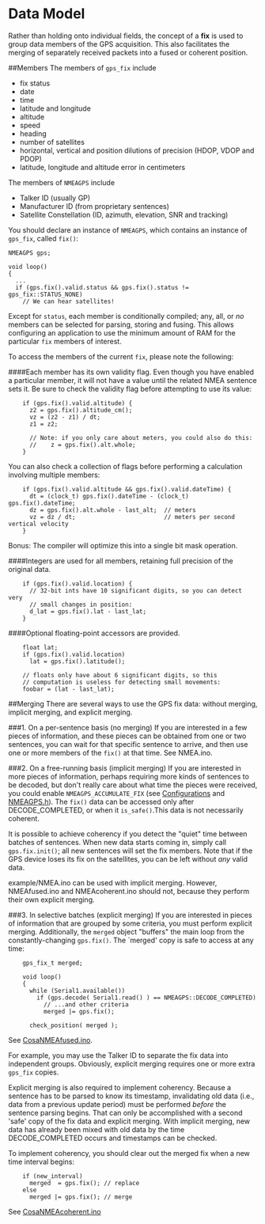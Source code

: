 Data Model
==========
Rather than holding onto individual fields, the concept of a **fix** is used to group data members of the GPS acquisition.
This also facilitates the merging of separately received packets into a fused or coherent position.

##Members
The members of `gps_fix` include 

* fix status
* date
* time
* latitude and longitude
* altitude
* speed
* heading
* number of satellites
* horizontal, vertical and position dilutions of precision (HDOP, VDOP and PDOP)
* latitude, longitude and altitude error in centimeters

The members of `NMEAGPS` include
* Talker ID (usually GP)
* Manufacturer ID (from proprietary sentences)
* Satellite Constellation (ID, azimuth, elevation, SNR and tracking)

You should declare an instance of `NMEAGPS`, which contains an instance of `gps_fix`, called `fix()`:

```
NMEAGPS gps;

void loop()
{
  ...
  if (gps.fix().valid.status && gps.fix().status != gps_fix::STATUS_NONE)
    // We can hear satellites!
```

Except for `status`, each member is conditionally compiled; any, all, or *no* members can be selected for parsing, storing and fusing.  This allows configuring an application to use the minimum amount of RAM for the particular `fix` members of interest.

To access the members of the current `fix`, please note the following:

####Each member has its own validity flag.
Even though you have enabled a particular member, it will not have a value until the related NMEA sentence sets it.  Be sure to check the validity flag before attempting to use its value:
```
    if (gps.fix().valid.altitude) {
      z2 = gps.fix().altitude_cm();
      vz = (z2 - z1) / dt;
      z1 = z2;

      // Note: if you only care about meters, you could also do this:
      //    z = gps.fix().alt.whole;
    }
```
You can also check a collection of flags before performing a calculation involving 
multiple members:
```
    if (gps.fix().valid.altitude && gps.fix().valid.dateTime) {
      dt = (clock_t) gps.fix().dateTime - (clock_t) gps.fix().dateTime;
      dz = gps.fix().alt.whole - last_alt;  // meters
      vz = dz / dt;                         // meters per second vertical velocity
    }
```
Bonus: The compiler will optimize this into a single bit mask operation.

####Integers are used for all members, retaining full precision of the original data.
```
    if (gps.fix().valid.location) {
      // 32-bit ints have 10 significant digits, so you can detect very
      // small changes in position:
      d_lat = gps.fix().lat - last_lat;
    }
```

####Optional floating-point accessors are provided.
```
    float lat;
    if (gps.fix().valid.location)
      lat = gps.fix().latitude();

    // floats only have about 6 significant digits, so this
    // computation is useless for detecting small movements:
    foobar = (lat - last_lat);
```

##Merging
There are several ways to use the GPS fix data: without merging, implicit merging, and explicit merging.

###1. On a per-sentence basis (no merging)
If you are interested in a few pieces of information, and these pieces can be obtained from one or two sentences, you can wait for that specific sentence to arrive, and then use one or more members of the `fix()` at that time.  See NMEA.ino.

###2. On a free-running basis (implicit merging)
If you are interested in more pieces of information, perhaps requiring more kinds of sentences to be decoded, but don't really care about what time the pieces were received, you could enable `NMEAGPS_ACCUMULATE_FIX` (see [Configurations](Configurations.md#nmeagps) and 
[NMEAGPS.h](/NMEAGPS.h#L66)).  The `fix()` data can be accessed only after DECODE_COMPLETED, or when it `is_safe()`.This data is not necessarily coherent.  

It is possible to achieve coherency if you detect the "quiet" time between batches of sentences.  When new data starts coming in, simply call `gps.fix.init()`; all new sentences will set the fix members.  Note that if the GPS device loses its fix on the satellites, you can be left without _any_ valid data.

example/NMEA.ino can be used with implicit merging.  However, NMEAfused.ino and NMEAcoherent.ino should not, because they perform their own explicit merging.

###3. In selective batches (explicit merging)
If you are interested in pieces of information that are grouped by some criteria, you must perform explicit merging.  Additionally, the `merged` object "buffers" the main loop from the constantly-changing `gps.fix()`.  The `merged' copy is safe to access at any time:

```
    gps_fix_t merged;

    void loop()
    {
      while (Serial1.available())
        if (gps.decode( Serial1.read() ) == NMEAGPS::DECODE_COMPLETED)
          // ...and other criteria
          merged |= gps.fix();

      check_position( merged );
```
See [CosaNMEAfused.ino](/examples/CoasNMEAfused/CosaNMEAfused.ino).

For example, you may use the Talker ID to separate the fix data into independent groups.  Obviously, explicit merging requires one or more extra `gps_fix` copies.  

Explicit merging is also required to implement coherency.  Because a sentence has to be parsed to know its timestamp, invalidating old data (i.e., data from a previous update period) must be performed _before_ the sentence parsing begins.  That can only be accomplished with a second 'safe' copy of the fix data and explicit merging.    With implicit merging, new data has already been mixed with old data by the time DECODE_COMPLETED occurs and timestamps can be checked.

To implement coherency, you should clear out the merged fix when a new time 
interval begins:
```
    if (new_interval)
      merged  = gps.fix(); // replace
    else
      merged |= gps.fix(); // merge
```
See [CosaNMEAcoherent.ino](/examples/CosaNMEAcoherent/CosaNMEAcoherent.ino#L76)
